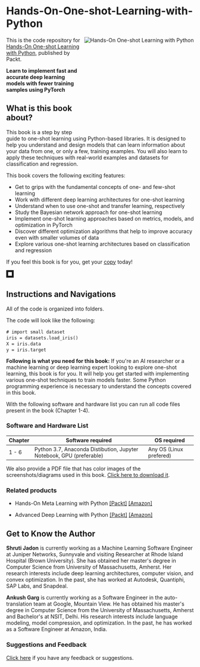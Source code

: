 # Hands-On-One-shot-Learning-with-Python

<a href="https://www.packtpub.com/big-data-and-business-intelligence/hands-one-shot-learning-python?utm_source=github&utm_medium=repository&utm_campaign=9781838825461"><img src="https://static.packt-cdn.com/products/9781838825461/cover/smaller" alt="Hands-On One-shot Learning with Python" height="256px" align="right"></a>

This is the code repository for [Hands-On One-shot Learning with Python](https://www.packtpub.com/big-data-and-business-intelligence/hands-one-shot-learning-python?utm_source=github&utm_medium=repository&utm_campaign=9781838825461), published by Packt.

**Learn to implement fast and accurate deep learning models with fewer training samples using PyTorch**

## What is this book about?
This book is a step by step guide to one-shot learning using Python-based libraries. It is designed to help you understand and design models that can learn information about your data from one, or only a few, training examples. You will also learn to apply these techniques with real-world examples and datasets for classification and regression.

This book covers the following exciting features: 
* Get to grips with the fundamental concepts of one- and few-shot learning
* Work with different deep learning architectures for one-shot learning
* Understand when to use one-shot and transfer learning, respectively
* Study the Bayesian network approach for one-shot learning
* Implement one-shot learning approaches based on metrics, models, and optimization in PyTorch
* Discover different optimization algorithms that help to improve accuracy even with smaller volumes of data
* Explore various one-shot learning architectures based on classification and regression

If you feel this book is for you, get your [copy](https://www.amazon.com/dp/1838825460) today!

<a href="https://www.packtpub.com/?utm_source=github&utm_medium=banner&utm_campaign=GitHubBanner"><img src="https://raw.githubusercontent.com/PacktPublishing/GitHub/master/GitHub.png" alt="https://www.packtpub.com/" border="5" /></a>

## Instructions and Navigations
All of the code is organized into folders.

The code will look like the following:
```
# import small dataset
iris = datasets.load_iris()
X = iris.data
y = iris.target

```

**Following is what you need for this book:**
If you're an AI researcher or a machine learning or deep learning expert looking to explore one-shot learning, this book is for you. It will help you get started with implementing various one-shot techniques to train models faster. Some Python programming experience is necessary to understand the concepts covered in this book.

With the following software and hardware list you can run all code files present in the book (Chapter 1-4).

### Software and Hardware List

| Chapter  | Software required                                                                    | OS required                        |
| -------- | -------------------------------------------------------------------------------------| -----------------------------------|
| 1 - 6    |   Python 3.7, Anaconda Distibution, Jupyter Notebook, GPU (preferable)               | Any OS (Linux prefered)            |

We also provide a PDF file that has color images of the screenshots/diagrams used in this book. [Click here to download it](https://static.packt-cdn.com/downloads/9781838825461_ColorImages.pdf).


### Related products <Other books you may enjoy>
* Hands-On Meta Learning with Python [[Packt]](https://www.packtpub.com/in/big-data-and-business-intelligence/hands-meta-learning-python?utm_source=github&utm_medium=repository&utm_campaign=9781789534207) [[Amazon]](https://www.amazon.com/Hands-Meta-Learning-Python-TensorFlow-ebook/dp/B07KJJHYKF)

* Advanced Deep Learning with Python [[Packt]](https://www.packtpub.com/in/data/advanced-deep-learning-with-python?utm_source=github&utm_medium=repository&utm_campaign=9781789956177) [[Amazon]](https://www.amazon.com/Advanced-Deep-Learning-Python-next-generation/dp/178995617X)

## Get to Know the Author
**Shruti Jadon**
is currently working as a Machine Learning Software Engineer at Juniper Networks, Sunnyvale and visiting Researcher at Rhode Island Hospital (Brown University). She has obtained her master's degree in Computer Science from University of Massachusetts, Amherst. Her research interests include deep learning architectures, computer vision, and convex optimization. In the past, she has worked at Autodesk, Quantiphi, SAP Labs, and Snapdeal.

**Ankush Garg** 
is currently working as a Software Engineer in the auto-translation team at Google, Mountain View. He has obtained his master's degree in Computer Science from the University of Massachusetts, Amherst and Bachelor's at NSIT, Delhi. His research interests include language modeling, model compression, and optimization. In the past, he has worked as a Software Engineer at Amazon, India.

### Suggestions and Feedback
[Click here](https://docs.google.com/forms/d/e/1FAIpQLSdy7dATC6QmEL81FIUuymZ0Wy9vH1jHkvpY57OiMeKGqib_Ow/viewform) if you have any feedback or suggestions.
